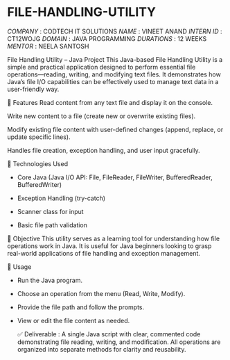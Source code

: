 # FILE-HANDLING-UTILITY

*COMPANY* : CODTECH IT SOLUTIONS
*NAME* : VINEET ANAND
*INTERN ID* : CT12WOJG
*DOMAIN* : JAVA PROGRAMMING
*DURATIONS* : 12 WEEKS
*MENTOR* : NEELA SANTOSH


File Handling Utility – Java Project
This Java-based File Handling Utility is a simple and practical application designed to perform essential file operations—reading, writing, and modifying text files. It demonstrates how Java’s file I/O capabilities can be effectively used to manage text data in a user-friendly way.

🔧 Features
Read content from any text file and display it on the console.

Write new content to a file (create new or overwrite existing files).

Modify existing file content with user-defined changes (append, replace, or update specific lines).

Handles file creation, exception handling, and user input gracefully.

📌 Technologies Used
- Core Java (Java I/O API: File, FileReader, FileWriter, BufferedReader, BufferedWriter)

- Exception Handling (try-catch)

- Scanner class for input

- Basic file path validation

🎯 Objective
This utility serves as a learning tool for understanding how file operations work in Java. It is useful for Java beginners looking to grasp real-world applications of file handling and exception management.

📝 Usage
- Run the Java program.

- Choose an operation from the menu (Read, Write, Modify).

- Provide the file path and follow the prompts.

- View or edit the file content as needed.

  ✅ Deliverable :
A single Java script with clear, commented code demonstrating file reading, writing, and modification. All operations are organized into separate methods for clarity and reusability.

